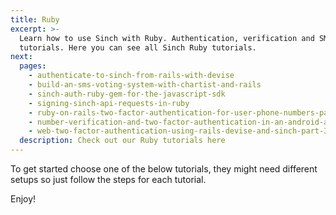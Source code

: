 ```yaml
---
title: Ruby
excerpt: >-
  Learn how to use Sinch with Ruby. Authentication, verification and SMS
  tutorials. Here you can see all Sinch Ruby tutorials.
next:
  pages:
    - authenticate-to-sinch-from-rails-with-devise
    - build-an-sms-voting-system-with-chartist-and-rails
    - sinch-auth-ruby-gem-for-the-javascript-sdk
    - signing-sinch-api-requests-in-ruby
    - ruby-on-rails-two-factor-authentication-for-user-phone-numbers-part-1
    - number-verification-and-two-factor-authentication-in-an-android-app-part-2
    - web-two-factor-authentication-using-rails-devise-and-sinch-part-3
  description: Check out our Ruby tutorials here
---
```

To get started choose one of the below tutorials, they might need different setups so just follow the steps for each tutorial.

Enjoy!


